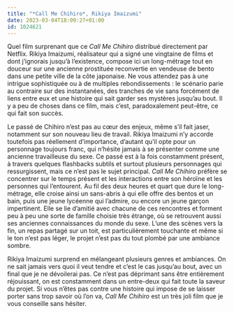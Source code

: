 ```yaml
---
title: "*Call Me Chihiro*, Rikiya Imaizumi"
date: 2023-03-04T18:09:27+01:00
id: 1024621 
---
```


Quel film surprenant que ce *Call Me Chihiro* distribué directement par Netflix. Rikiya Imaizumi, réalisateur qui a signé une vingtaine de films et dont j’ignorais jusqu’à l’existence, compose ici un long-métrage tout en douceur sur une ancienne prostituée reconvertie en vendeuse de bento dans une petite ville de la côte japonaise. Ne vous attendez pas à une intrigue sophistiquée ou à de multiples rebondissements : le scénario parie au contraire sur des instantanées, des tranches de vie sans forcément de liens entre eux et une histoire qui sait garder ses mystères jusqu’au bout. Il y a peu de choses dans ce film, mais c’est, paradoxalement peut-être, ce qui fait son succès. 

Le passé de Chihiro n’est pas au cœur des enjeux, même s’il fait jaser, notamment sur son nouveau lieu de travail. Rikiya Imaizumi n’y accorde toutefois pas réellement d’importance, d’autant qu’il opte pour un personnage toujours franc, qui n’hésite jamais à se présenter comme une ancienne travailleuse du sexe. Ce passé est à la fois constamment présent, à travers quelques flashbacks subtils et surtout plusieurs personnages qui ressurgissent, mais ce n’est pas le sujet principal. *Call Me Chihiro* préfère se concentrer sur le temps présent et les interactions entre son héroïne et les personnes qui l’entourent. Au fil des deux heures et quart que dure le long-métrage, elle croise ainsi un sans-abris à qui elle offre des bentos et un bain, puis une jeune lycéenne qui l’admire, ou encore un jeune garçon impertinent. Elle se lie d’amitié avec chacune de ces rencontres et forment peu à peu une sorte de famille choisie très étrange, où se retrouvent aussi ses anciennes connaissances du monde du sexe. L’une des scènes vers la fin, un repas partagé sur un toit, est particulièrement touchante et même si le ton n’est pas léger, le projet n’est pas du tout plombé par une ambiance sombre.

Rikiya Imaizumi surprend en mélangeant plusieurs genres et ambiances. On ne sait jamais vers quoi il veut tendre et c’est le cas jusqu’au bout, avec un final que je ne dévoilerai pas. Ce n’est pas déprimant sans être entièrement réjouissant, on est constamment dans un entre-deux qui fait toute la saveur du projet. Si vous n’êtes pas contre une histoire qui impose de se laisser porter sans trop savoir où l’on va, *Call Me Chihiro* est un très joli film que je vous conseille sans hésiter. 
